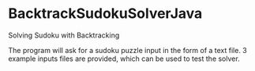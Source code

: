 # BacktrackSudokuSolverJava
Solving Sudoku with Backtracking 

The program will ask for a sudoku puzzle input in the form of a text file. 3 example inputs files are provided, which can be used to test the solver.
